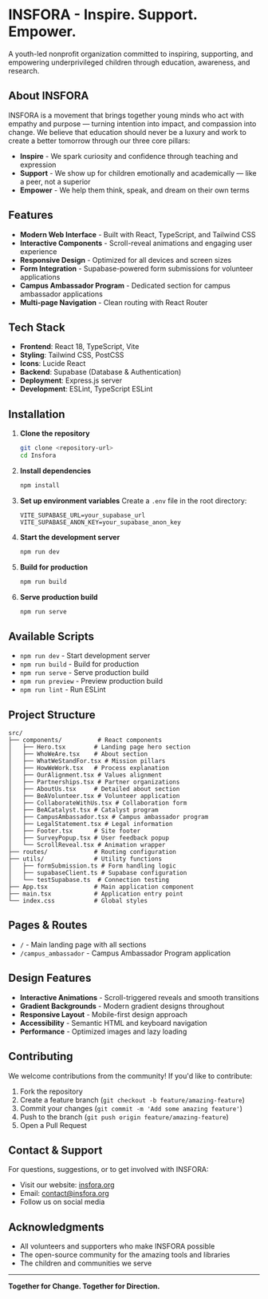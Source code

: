 # INSFORA - Inspire. Support. Empower.

A youth-led nonprofit organization committed to inspiring, supporting, and empowering underprivileged children through education, awareness, and research.

## About INSFORA

INSFORA is a movement that brings together young minds who act with empathy and purpose — turning intention into impact, and compassion into change. We believe that education should never be a luxury and work to create a better tomorrow through our three core pillars:

- **Inspire** - We spark curiosity and confidence through teaching and expression
- **Support** - We show up for children emotionally and academically — like a peer, not a superior  
- **Empower** - We help them think, speak, and dream on their own terms

## Features

- **Modern Web Interface** - Built with React, TypeScript, and Tailwind CSS
- **Interactive Components** - Scroll-reveal animations and engaging user experience
- **Responsive Design** - Optimized for all devices and screen sizes
- **Form Integration** - Supabase-powered form submissions for volunteer applications
- **Campus Ambassador Program** - Dedicated section for campus ambassador applications
- **Multi-page Navigation** - Clean routing with React Router

## Tech Stack

- **Frontend**: React 18, TypeScript, Vite
- **Styling**: Tailwind CSS, PostCSS
- **Icons**: Lucide React
- **Backend**: Supabase (Database & Authentication)
- **Deployment**: Express.js server
- **Development**: ESLint, TypeScript ESLint

## Installation

1. **Clone the repository**
   ```bash
   git clone <repository-url>
   cd Insfora
   ```

2. **Install dependencies**
   ```bash
   npm install
   ```

3. **Set up environment variables**
   Create a `.env` file in the root directory:
   ```env
   VITE_SUPABASE_URL=your_supabase_url
   VITE_SUPABASE_ANON_KEY=your_supabase_anon_key
   ```

4. **Start the development server**
   ```bash
   npm run dev
   ```

5. **Build for production**
   ```bash
   npm run build
   ```

6. **Serve production build**
   ```bash
   npm run serve
   ```

## Available Scripts

- `npm run dev` - Start development server
- `npm run build` - Build for production
- `npm run serve` - Serve production build
- `npm run preview` - Preview production build
- `npm run lint` - Run ESLint

## Project Structure

```
src/
├── components/          # React components
│   ├── Hero.tsx        # Landing page hero section
│   ├── WhoWeAre.tsx    # About section
│   ├── WhatWeStandFor.tsx # Mission pillars
│   ├── HowWeWork.tsx   # Process explanation
│   ├── OurAlignment.tsx # Values alignment
│   ├── Partnerships.tsx # Partner organizations
│   ├── AboutUs.tsx     # Detailed about section
│   ├── BeAVolunteer.tsx # Volunteer application
│   ├── CollaborateWithUs.tsx # Collaboration form
│   ├── BeACatalyst.tsx # Catalyst program
│   ├── CampusAmbassador.tsx # Campus ambassador program
│   ├── LegalStatement.tsx # Legal information
│   ├── Footer.tsx      # Site footer
│   ├── SurveyPopup.tsx # User feedback popup
│   └── ScrollReveal.tsx # Animation wrapper
├── routes/             # Routing configuration
├── utils/              # Utility functions
│   ├── formSubmission.ts # Form handling logic
│   ├── supabaseClient.ts # Supabase configuration
│   └── testSupabase.ts  # Connection testing
├── App.tsx             # Main application component
├── main.tsx            # Application entry point
└── index.css           # Global styles
```

## Pages & Routes

- `/` - Main landing page with all sections
- `/campus_ambassador` - Campus Ambassador Program application

## Design Features

- **Interactive Animations** - Scroll-triggered reveals and smooth transitions
- **Gradient Backgrounds** - Modern gradient designs throughout
- **Responsive Layout** - Mobile-first design approach
- **Accessibility** - Semantic HTML and keyboard navigation
- **Performance** - Optimized images and lazy loading

## Contributing

We welcome contributions from the community! If you'd like to contribute:

1. Fork the repository
2. Create a feature branch (`git checkout -b feature/amazing-feature`)
3. Commit your changes (`git commit -m 'Add some amazing feature'`)
4. Push to the branch (`git push origin feature/amazing-feature`)
5. Open a Pull Request

## Contact & Support

For questions, suggestions, or to get involved with INSFORA:

- Visit our website: [insfora.org](https://insfora.org)
- Email: [contact@insfora.org](mailto:contact@insfora.org)
- Follow us on social media


## Acknowledgments

- All volunteers and supporters who make INSFORA possible
- The open-source community for the amazing tools and libraries
- The children and communities we serve

---

**Together for Change. Together for Direction.**
